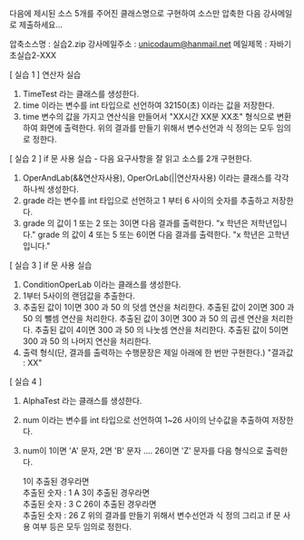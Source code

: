 다음에 제시된 소스 5개를 주어진 클래스명으로 구현하여 소스만 압축한 다음 강사메일로 제출하세요...

압축소스명 : 실습2.zip
강사메일주소 : unicodaum@hanmail.net
메일제목 : 자바기초실습2-XXX

[ 실습 1 ] 연산자 실습

1. TimeTest 라는 클래스를 생성한다.
2. time 이라는 변수를  int 타입으로 선언하여 32150(초) 이라는 값을 저장한다.
3. time 변수의 값을 가지고 연산식을 만들어서
   "XX시간 XX분 XX초" 형식으로 변환하여 화면에 출력한다.
   위의 결과를 만들기 위해서 변수선언과 식 정의는 모두 임의로 정한다.


[ 실습 2 ] if 문 사용 실습 - 다음 요구사항을 잘 읽고 소스를 2개 구현한다.

1. OperAndLab(&&연산자사용), OperOrLab(||연산자사용)
   이라는 클래스를 각각 하나씩 생성한다.
2. grade 라는 변수를 int 타입으로 선언하고 1 부터 6 사이의 숫자를
   추출하고 저장한다.
3. grade 의 값이 1 또는 2 또는 3이면 다음 결과를 출력한다.
   "x 학년은 저학년입니다."
   grade 의 값이 4 또는 5 또는 6이면 다음 결과를 출력한다.
   "x 학년은 고학년입니다."


[ 실습 3 ] if 문 사용 실습
1. ConditionOperLab 이라는 클래스를 생성한다.
2. 1부터 5사이의 랜덤값을 추출한다.
3. 추출된 값이 1이면 300 과 50 의 덧셈 연산을 처리한다.
   추출된 값이 2이면 300 과 50 의 뺄셈 연산을 처리한다.
   추출된 값이 3이면 300 과 50 의 곱센 연산을 처리한다.
   추출된 값이 4이면 300 과 50 의 나눗셈 연산을 처리한다.
   추출된 값이 5이면 300 과 50 의 나머지 연산을 처리한다.
4. 출력 형식(단, 결과를 출력하는 수행문장은 제일 아래에 한 번만 구현한다.)
   "결과값 : XX"


[ 실습 4 ]
1. AlphaTest 라는 클래스를 생성한다.
2. num 이라는 변수를 int 타입으로 선언하여 1~26 사이의 난수값을 추출하여 저장한다.
3. num이 1이면 'A' 문자, 2면 'B' 문자 .... 26이면 'Z' 문자를 다음 형식으로 출력한다.

   1이 추출된 경우라면  		
   추출된 숫자 : 1
   A
   3이 추출된 경우라면  		
   추출된 숫자 : 3
   C
   26이 추출된 경우라면  		
   추출된 숫자 : 26
   Z
   위의 결과를 만들기 위해서 변수선언과 식 정의 그리고 if 문 사용 여부 등은 모두 임의로 정한다.
